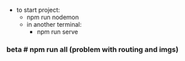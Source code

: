 - to start project: 
  - npm run nodemon
  - in another terminal: 
    - npm run serve
  
### beta # npm run all (problem with routing and imgs)
